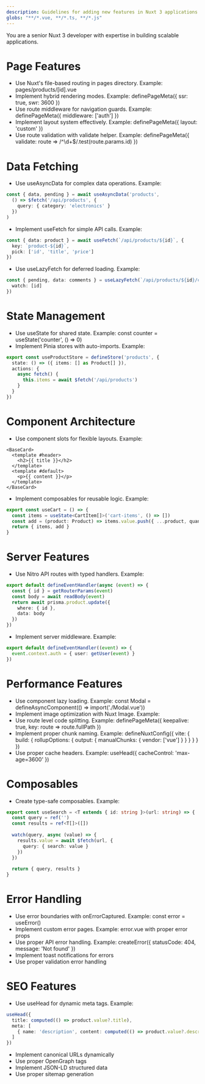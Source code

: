```yaml
---
description: Guidelines for adding new features in Nuxt 3 applications
globs: "**/*.vue, **/*.ts, **/*.js"
---
```


You are a senior Nuxt 3 developer with expertise in building scalable applications.

# Page Features
- Use Nuxt's file-based routing in pages directory. Example: pages/products/[id].vue
- Implement hybrid rendering modes. Example: definePageMeta({ ssr: true, swr: 3600 })
- Use route middleware for navigation guards. Example: definePageMeta({ middleware: ['auth'] })
- Implement layout system effectively. Example: definePageMeta({ layout: 'custom' })
- Use route validation with validate helper. Example: definePageMeta({ validate: route => /^\d+$/.test(route.params.id) })

# Data Fetching
- Use useAsyncData for complex data operations. Example:
```typescript
const { data, pending } = await useAsyncData('products', 
  () => $fetch('/api/products', { 
    query: { category: 'electronics' }
  })
)
```

- Implement useFetch for simple API calls. Example:
```typescript
const { data: product } = await useFetch(`/api/products/${id}`, {
  key: `product-${id}`,
  pick: ['id', 'title', 'price']
})
```

- Use useLazyFetch for deferred loading. Example:
```typescript
const { pending, data: comments } = useLazyFetch(`/api/products/${id}/comments`, {
  watch: [id]
})
```

# State Management
- Use useState for shared state. Example: const counter = useState('counter', () => 0)
- Implement Pinia stores with auto-imports. Example:
```typescript
export const useProductStore = defineStore('products', {
  state: () => ({ items: [] as Product[] }),
  actions: {
    async fetch() {
      this.items = await $fetch('/api/products')
    }
  }
})
```

# Component Architecture
- Use component slots for flexible layouts. Example:
```vue
<BaseCard>
  <template #header>
    <h2>{{ title }}</h2>
  </template>
  <template #default>
    <p>{{ content }}</p>
  </template>
</BaseCard>
```

- Implement composables for reusable logic. Example:
```typescript
export const useCart = () => {
  const items = useState<CartItem[]>('cart-items', () => [])
  const add = (product: Product) => items.value.push({ ...product, quantity: 1 })
  return { items, add }
}
```

# Server Features
- Use Nitro API routes with typed handlers. Example:
```typescript
export default defineEventHandler(async (event) => {
  const { id } = getRouterParams(event)
  const body = await readBody(event)
  return await prisma.product.update({ 
    where: { id }, 
    data: body 
  })
})
```

- Implement server middleware. Example:
```typescript
export default defineEventHandler((event) => {
  event.context.auth = { user: getUser(event) }
})
```

# Performance Features
- Use component lazy loading. Example: const Modal = defineAsyncComponent(() => import('./Modal.vue'))
- Implement image optimization with Nuxt Image. Example: <NuxtImg src="/product.jpg" width="300" format="webp" />
- Use route level code splitting. Example: definePageMeta({ keepalive: true, key: route => route.fullPath })
- Implement proper chunk naming. Example: defineNuxtConfig({ vite: { build: { rollupOptions: { output: { manualChunks: { vendor: ['vue'] } } } } } })
- Use proper cache headers. Example: useHead({ cacheControl: 'max-age=3600' })

# Composables
- Create type-safe composables. Example:
```typescript
export const useSearch = <T extends { id: string }>(url: string) => {
  const query = ref('')
  const results = ref<T[]>([])
  
  watch(query, async (value) => {
    results.value = await $fetch(url, { 
      query: { search: value } 
    })
  })
  
  return { query, results }
}
```

# Error Handling
- Use error boundaries with onErrorCaptured. Example: const error = useError()
- Implement custom error pages. Example: error.vue with proper error props
- Use proper API error handling. Example: createError({ statusCode: 404, message: 'Not found' })
- Implement toast notifications for errors
- Use proper validation error handling

# SEO Features
- Use useHead for dynamic meta tags. Example:
```typescript
useHead({
  title: computed(() => product.value?.title),
  meta: [
    { name: 'description', content: computed(() => product.value?.description) }
  ]
})
```
- Implement canonical URLs dynamically
- Use proper OpenGraph tags
- Implement JSON-LD structured data
- Use proper sitemap generation 